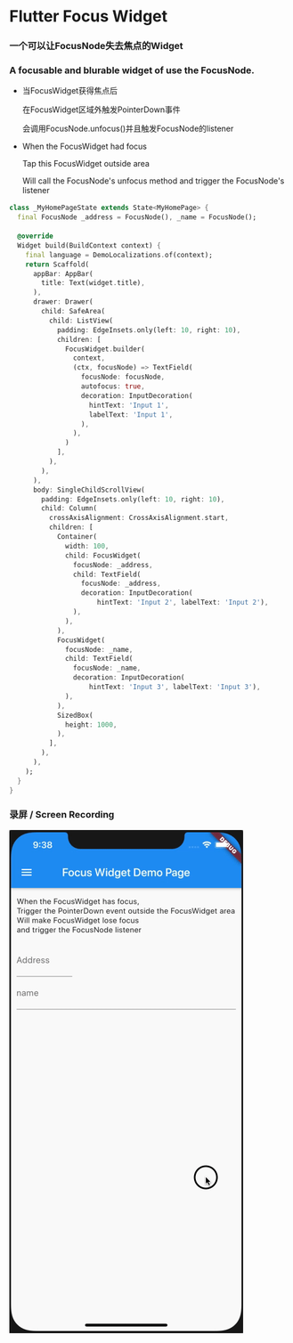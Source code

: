 # Flutter Focus Widget

### 一个可以让FocusNode失去焦点的Widget

### A focusable and blurable widget of use the FocusNode.

- 当FocusWidget获得焦点后

    在FocusWidget区域外触发PointerDown事件

    会调用FocusNode.unfocus()并且触发FocusNode的listener

- When the FocusWidget had focus

    Tap this FocusWidget outside area

    Will call the FocusNode's unfocus method and trigger the FocusNode's listener

```dart
class _MyHomePageState extends State<MyHomePage> {
  final FocusNode _address = FocusNode(), _name = FocusNode();

  @override
  Widget build(BuildContext context) {
    final language = DemoLocalizations.of(context);
    return Scaffold(
      appBar: AppBar(
        title: Text(widget.title),
      ),
      drawer: Drawer(
        child: SafeArea(
          child: ListView(
            padding: EdgeInsets.only(left: 10, right: 10),
            children: [
              FocusWidget.builder(
                context,
                (ctx, focusNode) => TextField(
                  focusNode: focusNode,
                  autofocus: true,
                  decoration: InputDecoration(
                    hintText: 'Input 1',
                    labelText: 'Input 1',
                  ),
                ),
              )
            ],
          ),
        ),
      ),
      body: SingleChildScrollView(
        padding: EdgeInsets.only(left: 10, right: 10),
        child: Column(
          crossAxisAlignment: CrossAxisAlignment.start,
          children: [
            Container(
              width: 100,
              child: FocusWidget(
                focusNode: _address,
                child: TextField(
                  focusNode: _address,
                  decoration: InputDecoration(
                      hintText: 'Input 2', labelText: 'Input 2'),
                ),
              ),
            ),
            FocusWidget(
              focusNode: _name,
              child: TextField(
                focusNode: _name,
                decoration: InputDecoration(
                    hintText: 'Input 3', labelText: 'Input 3'),
              ),
            ),
            SizedBox(
              height: 1000,
            ),
          ],
        ),
      ),
    );
  }
}
```

### 录屏 / Screen Recording

![gif](https://github.com/gzlock/images/blob/master/focus_widget/English_2.gif?raw=true)